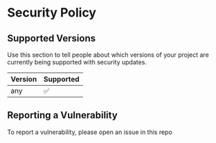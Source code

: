 # Security Policy

## Supported Versions

Use this section to tell people about which versions of your project are
currently being supported with security updates.

| Version | Supported          |
| ------- | ------------------ |
| any     | :white_check_mark: |

## Reporting a Vulnerability

To report a vulnerability, please open an issue in this repo
